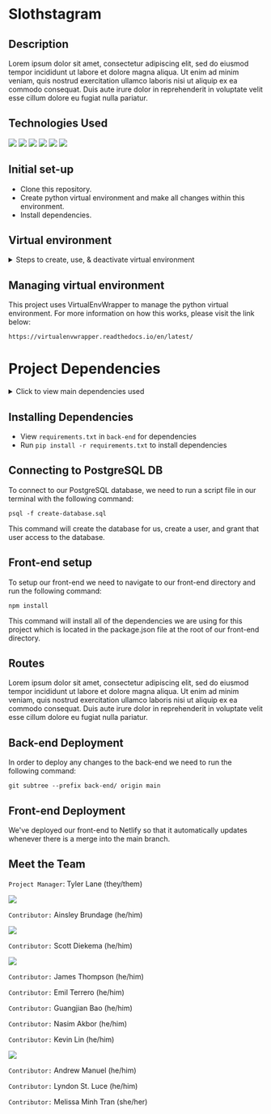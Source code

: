 # Slothstagram

## Description

Lorem ipsum dolor sit amet, consectetur adipiscing elit, sed do eiusmod tempor incididunt ut labore et dolore magna aliqua. Ut enim ad minim veniam, quis nostrud exercitation ullamco laboris nisi ut aliquip ex ea commodo consequat. Duis aute irure dolor in reprehenderit in voluptate velit esse cillum dolore eu fugiat nulla pariatur.

## Technologies Used

<img src="https://img.icons8.com/fluency/48/000000/python.png"/>
<img src="https://img.icons8.com/color/48/000000/postgreesql.png"/>
<img src="https://img.icons8.com/color/48/000000/django.png"/>
<img src="https://img.icons8.com/color/48/000000/amazon-s3.png"/>
<img src="https://img.icons8.com/dusk/48/000000/react.png"/>
<img src="https://img.icons8.com/color/48/000000/figma--v1.png"/>

## Initial set-up

- Clone this repository.
- Create python virtual environment and make all changes within this environment.
- Install dependencies.

## Virtual environment

<details>
<summary>Steps to create, use, & deactivate virtual environment</summary>
<br>

    Create:  mkvirtualenv slothstagram

    Connect: workon slothstagram

    Disconnect: deactivate

</details>

## Managing virtual environment

This project uses VirtualEnvWrapper to manage the python virtual environment. For more information on how this works, please visit the link below:

`https://virtualenvwrapper.readthedocs.io/en/latest/`

# Project Dependencies

<details>
<summary>Click to view main dependencies used</summary>
<br>
  <ul>
    <li>Django</li>
    <li>Django Rest Framework</li>
    <li>Psycopg2-binary</li>
    <li>Whitenoise</li>
    <li>Dotenv</li>
    <li>Gunicorn</li>
    <li>DJ Database URL</li>
  </ul>
</details>

## Installing Dependencies

- View `requirements.txt` in `back-end` for dependencies
- Run `pip install -r requirements.txt` to install dependencies

## Connecting to PostgreSQL DB

To connect to our PostgreSQL database, we need to run a script file in our terminal with the following command:

```
psql -f create-database.sql
```

This command will create the database for us, create a user, and grant that user access to the database.

## Front-end setup

To setup our front-end we need to navigate to our front-end directory and run the following command:

```
npm install
```

This command will install all of the dependencies we are using for this project which is located in the package.json file at the root of our front-end directory.

## Routes

Lorem ipsum dolor sit amet, consectetur adipiscing elit, sed do eiusmod tempor incididunt ut labore et dolore magna aliqua. Ut enim ad minim veniam, quis nostrud exercitation ullamco laboris nisi ut aliquip ex ea commodo consequat. Duis aute irure dolor in reprehenderit in voluptate velit esse cillum dolore eu fugiat nulla pariatur.

## Back-end Deployment

In order to deploy any changes to the back-end we need to run the following command:

```
git subtree --prefix back-end/ origin main
```

## Front-end Deployment

We've deployed our front-end to Netlify so that it automatically updates whenever there is a merge into the main branch.

## Meet the Team

`Project Manager`:
Tyler Lane (they/them)

[![](https://github.com/Underwaterr.png?size=100)](https://github.com/Underwaterr)

`Contributor:` Ainsley Brundage (he/him)

[![](https://github.com/AinsleyB29.png?size=100)](https://github.com/AinsleyB29)

`Contributor:` Scott Diekema (he/him)

[![](https://github.com/officecowboy.png?size=100)](https://github.com/officecowboy)

`Contributor:` James Thompson (he/him)

`Contributor:` Emil Terrero (he/him)

`Contributor:` Guangjian Bao (he/him)

`Contributor:` Nasim Akbor (he/him)

`Contributor:` Kevin Lin (he/him)

[![](https://github.com/Linkevin1997.png?size=100)](https://github.com/Linkevin1997)

`Contributor:` Andrew Manuel (he/him)

`Contributor:` Lyndon St. Luce (he/him)

`Contributor:` Melissa Minh Tran (she/her)
